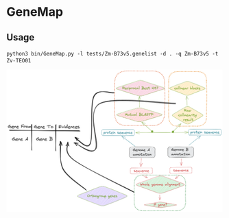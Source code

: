 # GeneMap

## Usage

```shell
python3 bin/GeneMap.py -l tests/Zm-B73v5.genelist -d . -q Zm-B73v5 -t Zv-TEO01
```

![hhh](https://raw.githubusercontent.com/wjwei-handsome/wwjPic/main/img/20220722001234.png)

